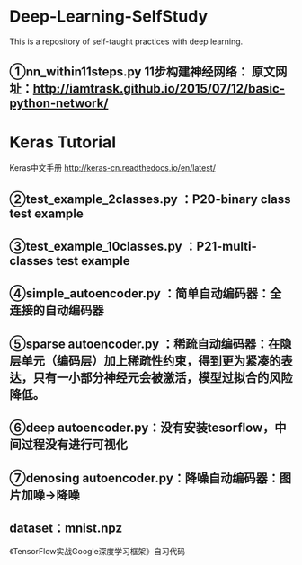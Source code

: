 # Deep-Learning-SelfStudy
This is a repository of self-taught practices with deep learning.

①nn_within11steps.py
11步构建神经网络：
原文网址：http://iamtrask.github.io/2015/07/12/basic-python-network/ 
---------------
Keras Tutorial
======
Keras中文手册
http://keras-cn.readthedocs.io/en/latest/

②test_example_2classes.py ：P20-binary class test example
------
③test_example_10classes.py ：P21-multi-classes test example
-------
④simple_autoencoder.py ：简单自动编码器：全连接的自动编码器
---
⑤sparse autoencoder.py ：稀疏自动编码器：在隐层单元（编码层）加上稀疏性约束，得到更为紧凑的表达，只有一小部分神经元会被激活，模型过拟合的风险降低。
---
⑥deep autoencoder.py：没有安装tesorflow，中间过程没有进行可视化
---
⑦denosing autoencoder.py：降噪自动编码器：图片加噪→降噪
---
 dataset：mnist.npz
----------------
《TensorFlow实战Google深度学习框架》自习代码
